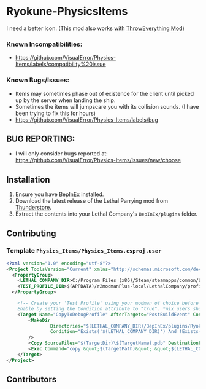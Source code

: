 # Ryokune-PhysicsItems
I need a better icon. (This mod also works with [ThrowEverything Mod](https://thunderstore.io/c/lethal-company/p/Spantle/ThrowEverything/))
### Known Incompatibilities:
- https://github.com/VisualError/Physics-Items/labels/compatibility%20issue

### Known Bugs/Issues:
- Items may sometimes phase out of existence for the client until picked up by the server when landing the ship.
- Sometimes the items will jumpscare you with its collision sounds. (I have been trying to fix this for hours)
- https://github.com/VisualError/Physics-Items/labels/bug


## BUG REPORTING:
- I will only consider bugs reported at: https://github.com/VisualError/Physics-Items/issues/new/choose

## Installation

1. Ensure you have [BepInEx](https://thunderstore.io/c/lethal-company/p/BepInEx/BepInExPack/) installed.
2. Download the latest release of the Lethal Parrying mod from [Thunderstore](https://thunderstore.io/c/lethal-company/p/Ryokune/Physics_Items).
3. Extract the contents into your Lethal Company's `BepInEx/plugins` folder.

## Contributing

### Template `Physics_Items/Physics_Items.csproj.user`
```xml
<?xml version="1.0" encoding="utf-8"?>
<Project ToolsVersion="Current" xmlns="http://schemas.microsoft.com/developer/msbuild/2003">
  <PropertyGroup>
    <LETHAL_COMPANY_DIR>C:/Program Files (x86)/Steam/steamapps/common/Lethal Company</LETHAL_COMPANY_DIR>
    <TEST_PROFILE_DIR>$(APPDATA)/r2modmanPlus-local/LethalCompany/profiles/TestPhysicsItems</TEST_PROFILE_DIR>
  </PropertyGroup>

    <!-- Create your 'Test Profile' using your modman of choice before enabling this. 
    Enable by setting the Condition attribute to "true". *nix users should switch out `copy` for `cp`. -->
    <Target Name="CopyToDebugProfile" AfterTargets="PostBuildEvent" Condition="true">
		<MakeDir
                Directories="$(LETHAL_COMPANY_DIR)/BepInEx/plugins/Ryokune-Physics_Items"
                Condition="Exists('$(LETHAL_COMPANY_DIR)') And !Exists('$(LETHAL_COMPANY_DIR)/BepInEx/plugins/Ryokune-Physics_Items')"
        />
		<Copy SourceFiles="$(TargetDir)\$(TargetName).pdb" DestinationFolder="$(LETHAL_COMPANY_DIR)/BepInEx/plugins/Ryokune-Physics_Items" />
		<Exec Command="copy &quot;$(TargetPath)&quot; &quot;$(LETHAL_COMPANY_DIR)/BepInEx/plugins/Ryokune-Physics_Items/&quot;" />
	</Target>
</Project>
```

## Contributors
